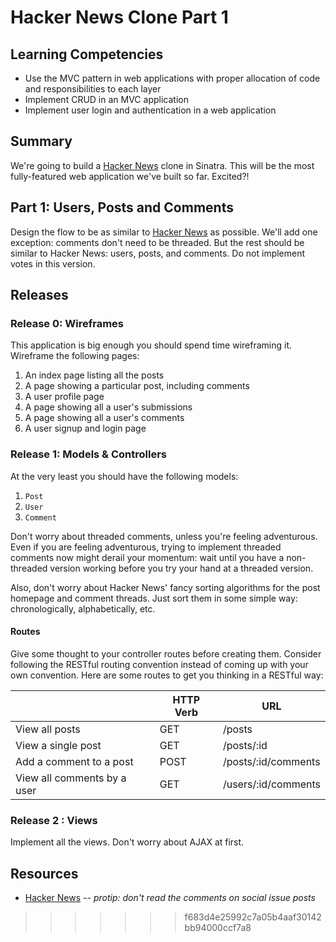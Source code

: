 # Hacker News Clone Part 1

## Learning Competencies

* Use the MVC pattern in web applications with proper allocation of code and
  responsibilities to each layer
* Implement CRUD in an MVC application
* Implement user login and authentication in a web application

## Summary

We're going to build a [Hacker News][] clone in Sinatra.  This will be the most
fully-featured web application we've built so far.  Excited?!

## Part 1: Users, Posts and Comments

Design the flow to be as similar to [Hacker News][] as possible.  We'll add one
exception: comments don't need to be threaded.  But the rest should be similar
to Hacker News: users, posts, and comments.  Do not implement votes in this
version.

## Releases

### Release 0: Wireframes

This application is big enough you should spend time wireframing it.  Wireframe
the following pages:

1. An index page listing all the posts
2. A page showing a particular post, including comments
3. A user profile page
4. A page showing all a user's submissions
5. A page showing all a user's comments
6. A user signup and login page

### Release 1: Models &amp; Controllers

At the very least you should have the following models:

1. `Post`
2. `User`
3. `Comment`

Don't worry about threaded comments, unless you're feeling adventurous.  Even
if you are feeling adventurous, trying to implement threaded comments now might
derail your momentum: wait until you have a non-threaded version working before
you try your hand at a threaded version.

Also, don't worry about Hacker News' fancy sorting algorithms for the post
homepage and comment threads.  Just sort them in some simple way:
chronologically, alphabetically, etc.

#### Routes

Give some thought to your controller routes before creating them. Consider
following the RESTful routing convention instead of coming up with your own
convention. Here are some routes to get you thinking in a RESTful way:


|                             | HTTP Verb | URL                 |
|-----------------------------|-----------|---------------------|
| View all posts              | GET       | /posts              |
| View a single post          | GET       | /posts/:id          |
| Add a comment to a post     | POST      | /posts/:id/comments |
| View all comments by a user | GET       | /users/:id/comments |


### Release 2 : Views

Implement all the views.  Don't worry about AJAX at first.

<!-- ## Optimize Your Learning -->


## Resources

* [Hacker News][] -- *protip: don't read the comments on social issue posts*


[Hacker News]: http://news.ycombinator.com
>>>>>>> f683d4e25992c7a05b4aaf30142bb94000ccf7a8
